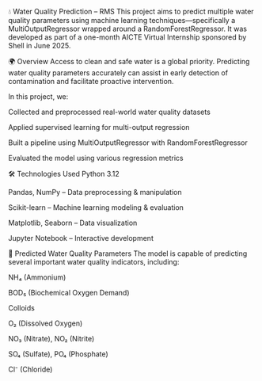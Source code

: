 💧 Water Quality Prediction – RMS
This project aims to predict multiple water quality parameters using machine learning techniques—specifically a MultiOutputRegressor wrapped around a RandomForestRegressor. It was developed as part of a one-month AICTE Virtual Internship sponsored by Shell in June 2025.

🌍 Overview
Access to clean and safe water is a global priority. Predicting water quality parameters accurately can assist in early detection of contamination and facilitate proactive intervention.

In this project, we:

Collected and preprocessed real-world water quality datasets

Applied supervised learning for multi-output regression

Built a pipeline using MultiOutputRegressor with RandomForestRegressor

Evaluated the model using various regression metrics

🛠️ Technologies Used
Python 3.12

Pandas, NumPy – Data preprocessing & manipulation

Scikit-learn – Machine learning modeling & evaluation

Matplotlib, Seaborn – Data visualization

Jupyter Notebook – Interactive development

🔮 Predicted Water Quality Parameters
The model is capable of predicting several important water quality indicators, including:

NH₄ (Ammonium)

BOD₅ (Biochemical Oxygen Demand)

Colloids

O₂ (Dissolved Oxygen)

NO₃ (Nitrate), NO₂ (Nitrite)

SO₄ (Sulfate), PO₄ (Phosphate)

Cl⁻ (Chloride)

